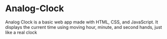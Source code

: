 # Analog-Clock
Analog Clock is a basic web app made with HTML, CSS, and JavaScript. It displays the current time using moving hour, minute, and second hands, just like a real clock
